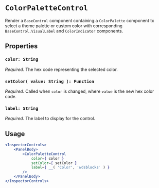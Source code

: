 # `ColorPaletteControl` #

Render a `BaseControl` component containing a `ColorPalette` component to select a theme palette or custom color with corresponding `BaseControl.VisualLabel` and `ColorIndicator` components.

## Properties ##

### `color: String` ###
*Required.* The hex code representing the selected color.

### `setColor( value: String ): Function` ###
*Required.* Called when `color` is changed, where `value` is the new hex color code.

### `label: String` ###
*Required.* The label to display for the control.

## Usage ##

```jsx
<InspectorControls>
	<PanelBody>
		<ColorPaletteControl
			color={ color }
			setColor={ setColor }
			label={ __( 'Color', 'wdsblocks' ) }
		/>
	</PanelBody>
</InspectorControls>
```
